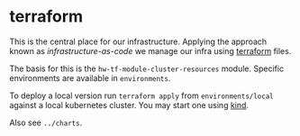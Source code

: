 # terraform

This is the central place for our infrastructure.
Applying the approach known as _infrastructure-as-code_ we manage our infra using [terraform](https://www.terraform.io/) files.

The basis for this is the `hw-tf-module-cluster-resources` module.
Specific environments are available in `environments`.

To deploy a local version run `terraform apply` from `environments/local` against a local kubernetes cluster.
You may start one using [kind](https://kind.sigs.k8s.io/).

Also see `../charts`.
